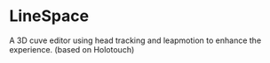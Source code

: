 LineSpace
========

A 3D cuve editor using head tracking and leapmotion to enhance the experience. (based on Holotouch)
